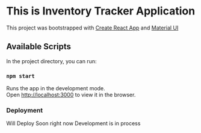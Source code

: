 # This is Inventory Tracker Application

This project was bootstrapped with [Create React App](https://github.com/facebook/create-react-app) and [Material UI](https://material-ui.com/)

## Available Scripts

In the project directory, you can run:

### `npm start`

Runs the app in the development mode.\
Open [http://localhost:3000](http://localhost:3000) to view it in the browser.

### Deployment

Will Deploy Soon right now Development is in process
